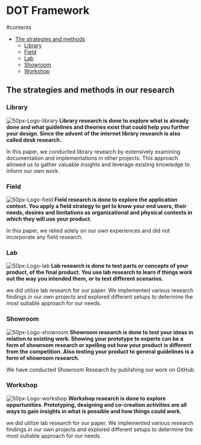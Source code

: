 # DOT Framework

#contents
- [The strategies and methods](#the-strategies-and-methods-in-our-research)
  - [Library](#library)
  - [Field](#field)
  - [Lab](#lab)
  - [Showroom](#showroom)
  - [Workshop](#workshop)

## The strategies and methods in our research
### Library
![50px-Logo-library](https://github.com/TotalTactician/Documentation/assets/81526735/439942aa-e2d4-4153-91bf-9c861bc359e4)
<strong>Library research is done to explore what is already done and what guidelines and theories exist that could help you further your design. Since the advent of the internet library research is also called desk research.</strong>

In this paper, we conducted library research by extensively examining documentation and implementations in other projects. This approach allowed us to gather valuable insights and leverage existing knowledge to inform our own work.

### Field
![50px-Logo-field](https://github.com/TotalTactician/Documentation/assets/81526735/f717bfc4-40af-42a3-ab9e-11ef6cf39457)
<strong>Field research is done to explore the application context. You apply a field strategy to get to know your end users, their needs, desires and limitations as organizational and physical contexts in which they will use your product.</strong>

In this paper, we relied solely on our own experiences and did not incorporate any field research.

### Lab
![50px-Logo-lab](https://github.com/TotalTactician/Documentation/assets/81526735/778fd286-609e-4cd2-b570-77175658fca2)
<strong>Lab research is done to test parts or concepts of your product, of the final product. You use lab research to learn if things work out the way you intended them, or to test different scenarios.</strong>

we did utilize lab research for our paper. We implemented various research findings in our own projects and explored different setups to determine the most suitable approach for our needs.

### Showroom
![50px-Logo-showroom](https://github.com/TotalTactician/Documentation/assets/81526735/53135e59-bd27-4a9d-b459-fb0e3bbe2868)
<strong>Showroom research is done to test your ideas in relation to existing work. Showing your prototype to experts can be a form of showroom research or spelling out how your product is different from the competition. Also testing your product to general guidelines is a form of showroom research.</strong>

We have conducted Showroom Research by publishing our work on GitHub.

### Workshop
![50px-Logo-workshop](https://github.com/TotalTactician/Documentation/assets/81526735/639898df-bb47-4602-9e8c-9e17322e0d68)
<strong>Workshop research is done to explore opportunities. Prototyping, designing and co-creation activities are all ways to gain insights in what is possible and how things could work.</strong>

we did utilize lab research for our paper. We implemented various research findings in our own projects and explored different setups to determine the most suitable approach for our needs.
